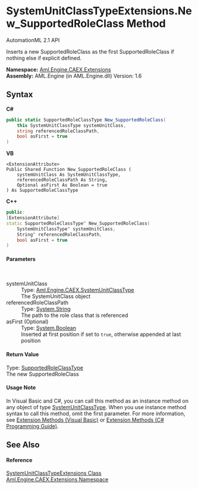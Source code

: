 # SystemUnitClassTypeExtensions.New_SupportedRoleClass Method 
AutomationML 2.1 API 

Inserts a new SupportedRoleClass as the first SupportedRoleClass if nothing else if explicit defined.

**Namespace:**&nbsp;<a href="N_Aml_Engine_CAEX_Extensions">Aml.Engine.CAEX.Extensions</a><br />**Assembly:**&nbsp;AML.Engine (in AML.Engine.dll) Version: 1.6

## Syntax

**C#**<br />
``` C#
public static SupportedRoleClassType New_SupportedRoleClass(
	this SystemUnitClassType systemUnitClass,
	string referencedRoleClassPath,
	bool asFirst = true
)
```

**VB**<br />
``` VB
<ExtensionAttribute>
Public Shared Function New_SupportedRoleClass ( 
	systemUnitClass As SystemUnitClassType,
	referencedRoleClassPath As String,
	Optional asFirst As Boolean = true
) As SupportedRoleClassType
```

**C++**<br />
``` C++
public:
[ExtensionAttribute]
static SupportedRoleClassType^ New_SupportedRoleClass(
	SystemUnitClassType^ systemUnitClass, 
	String^ referencedRoleClassPath, 
	bool asFirst = true
)
```


#### Parameters
&nbsp;<dl><dt>systemUnitClass</dt><dd>Type: <a href="T_Aml_Engine_CAEX_SystemUnitClassType">Aml.Engine.CAEX.SystemUnitClassType</a><br />The SystemUnitClass object</dd><dt>referencedRoleClassPath</dt><dd>Type: <a href="https://docs.microsoft.com/dotnet/api/system.string" target="_parent" rel="noopener noreferrer">System.String</a><br />The path to the role class that is referenced</dd><dt>asFirst (Optional)</dt><dd>Type: <a href="https://docs.microsoft.com/dotnet/api/system.boolean" target="_parent" rel="noopener noreferrer">System.Boolean</a><br />Inserted at first position if set to `true`, otherwise appended at last position</dd></dl>

#### Return Value
Type: <a href="T_Aml_Engine_CAEX_SupportedRoleClassType">SupportedRoleClassType</a><br />The new SupportedRoleClass

#### Usage Note
In Visual Basic and C#, you can call this method as an instance method on any object of type <a href="T_Aml_Engine_CAEX_SystemUnitClassType">SystemUnitClassType</a>. When you use instance method syntax to call this method, omit the first parameter. For more information, see <a href="https://docs.microsoft.com/dotnet/visual-basic/programming-guide/language-features/procedures/extension-methods" target="_blank" rel="noopener noreferrer">Extension Methods (Visual Basic)</a> or <a href="https://docs.microsoft.com/dotnet/csharp/programming-guide/classes-and-structs/extension-methods" target="_blank" rel="noopener noreferrer">Extension Methods (C# Programming Guide)</a>.

## See Also


#### Reference
<a href="T_Aml_Engine_CAEX_Extensions_SystemUnitClassTypeExtensions">SystemUnitClassTypeExtensions Class</a><br /><a href="N_Aml_Engine_CAEX_Extensions">Aml.Engine.CAEX.Extensions Namespace</a><br />